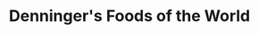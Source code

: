 ---
title: "Denninger's Foods of the World"
url: /burlington/denningers-foods-of-the-world/
shop: supermarket
---